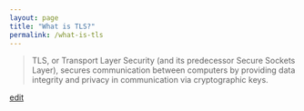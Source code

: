 ```yaml
---
layout: page
title: "What is TLS?"
permalink: /what-is-tls
---
```


> TLS, or Transport Layer Security (and its predecessor Secure Sockets Layer), secures communication between computers by providing data integrity and privacy in communication via cryptographic keys.

<p class="edit-term"><a href="https://github.com/and-digital/tech-definitions/blog/master/definitions/internet/tls.md">edit</a></p>
